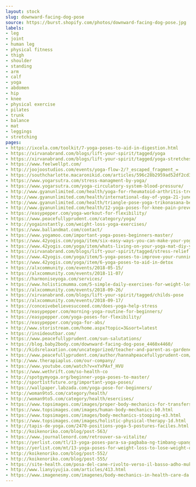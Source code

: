 ```yaml
---
layout: stock
slug: downward-facing-dog-pose
source: https://burst.shopify.com/photos/downward-facing-dog-pose.jpg
labels:
- leg
- joint
- human leg
- physical fitness
- thigh
- shoulder
- standing
- arm
- calf
- yoga
- abdomen
- hip
- knee
- physical exercise
- pilates
- trunk
- balance
- mat
- leggings
- stretching
pages:
- https://ixcela.com/toolkit/7-yoga-poses-to-aid-in-digestion.html
- https://xirvanabrand.com/blogs/lift-your-spirit/tagged/yoga
- https://xirvanabrand.com/blogs/lift-your-spirit/tagged/yoga-stretches
- https://www.feelwellpt.com/
- http://joojoostudios.com/events/yoga-flow-2/?_escaped_fragment_=
- https://southcharlotte.macaronikid.com/articles/596c28b2959ad52df2cd3c2a/9-yoga-moves-your-kids-need-to-improve-flexibility-and-avoid-injury
- https://www.yogarsutra.com/stress-managment-by-yoga/
- https://www.yogarsutra.com/yoga-circulatory-system-blood-pressure/
- http://www.gyanunlimited.com/health/yoga-for-rheumatoid-arthritis-treatment/8091/
- http://www.gyanunlimited.com/health/international-day-of-yoga-21-june-celebration/11507/
- http://www.gyanunlimited.com/health/triangle-pose-yoga-trikonasana-benefits-for-weight-loss-obesity/9039/
- http://www.gyanunlimited.com/health/12-yoga-poses-for-knee-pain-prevention-and-relief/9213/
- https://easypepper.com/yoga-workout-for-flexibility/
- https://www.peacefullyprudent.com/category/yoga/
- http://yogainstantly.com/weight-loss-yoga-exercises/
- https://www.ballandmat.com/contact/
- https://www.yogamoo.com/important-yoga-poses-beginners-master/
- https://www.42yogis.com/yoga/item/six-easy-ways-you-can-make-your-yoga-routine-more-meaningful
- https://www.42yogis.com/yoga/item/whats-living-on-your-yoga-mat-diy-yoga-mat-cleaner
- https://xirvanabrand.com/blogs/lift-your-spirit/tagged/stress-relief
- https://www.42yogis.com/yoga/item/5-yoga-poses-to-improve-your-running
- https://www.42yogis.com/yoga/item/6-yoga-poses-to-aid-in-detox
- https://alxcommunity.com/events/2018-05-15/
- https://alxcommunity.com/events/2018-11-07/
- https://harmoniseyoga.com/services/
- https://www.holisticmumma.com/5-simple-daily-exercises-for-weight-loss-anti-aging-and-wellbeing/
- https://alxcommunity.com/events/2018-09-26/
- https://xirvanabrand.com/blogs/lift-your-spirit/tagged/childs-pose
- https://alxcommunity.com/events/2018-09-17/
- https://conceivebelievesucceed.com/does-yoga-help-stress
- https://easypepper.com/morning-yoga-routine-for-beginners/
- https://easypepper.com/yoga-poses-for-flexibility/
- https://easypepper.com/yoga-for-abs/
- http://www.storistream.com/home.aspx?topic=3&sort=latest
- https://insideoutbar.com/
- https://www.peacefullyprudent.com/sun-salutations/
- https://blog.baby2body.com/downward-facing-dog-pose_4460x4460/
- http://kidsrelaxation.com/uncategorized/teacher-and-parent-as-gardener/
- https://www.peacefullyprudent.com/author/hannahpeacefullyprudent-com/
- http://www.therapiaplus.com/our-company/
- https://www.youtube.com/watch?v=xYxPAxf_HVU
- https://www.wethrift.com/so-health-co
- http://spotgymyoga.org/beginner-yoga-poses-to-master/
- http://sport1stfuture.org/important-yoga-poses/
- https://wallpaper.labzada.com/yoga-pose-for-beginners/
- http://woman9to5.com/category/health/
- http://woman9to5.com/category/health/esercises/
- https://www.topsimages.com/images/proper-body-mechanics-for-transfers-22.html
- https://www.topsimages.com/images/human-body-mechanics-b0.html
- https://www.topsimages.com/images/body-mechanics-stooping-e3.html
- https://www.topsimages.com/images/holistic-physical-therapy-1d.html
- http://tapis-de-yoga.com/2470-positions-yoga-5-postures-faciles.html
- http://koikenoriko.com/blog/post-563/
- https://www.journallenord.com/retrouver-sa-vitalite/
- https://yerlist.com/tl/13-yoga-poses-para-sa-pagbaba-ng-timbang-upang-mawala-ang-timbang-mabilis/
- https://yerlist.com/mt/13-yoga-poses-for-weight-loss-to-lose-weight-quickly/
- http://koikenoriko.com/blog/post-552/
- http://koikenoriko.com/blog/post-555/
- https://site-health.com/posa-del-cane-rivolto-verso-il-basso-adho-mukh-svanasana-passaggi-precauzioni-per-i-benefici/
- http://www.lianyiyujia.com/articles/413.html
- https://www.imagenesmy.com/imagenes/body-mechanics-in-health-care-da.html
---
```

